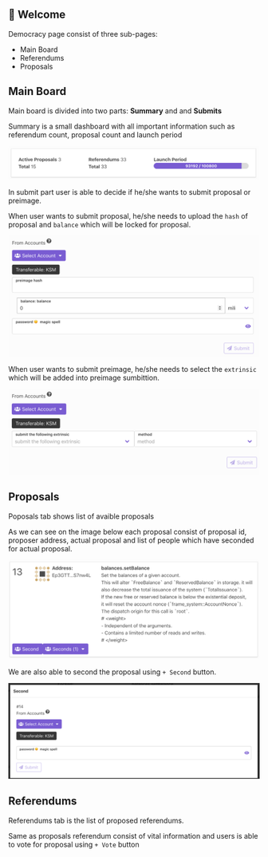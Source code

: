 ## 👋 Welcome

Democracy page consist of three sub-pages:
- Main Board
- Referendums
- Proposals

## Main Board
Main board is divided into two parts: **Summary** and and **Submits**

Summary is a small dashboard with all important information such as referendum count, proposal count and launch period

![Summary](./assets/summary.png)

In submit part user is able to decide if he/she wants to submit proposal or preimage. 

When user wants to submit proposal, he/she needs to upload the `hash` of proposal and `balance` which will be locked for proposal. 

![Submit Proposal](./assets/submit-proposal.png)

When user wants to submit preimage, he/she needs to select the `extrinsic` which will be added into preimage sumbittion.

![Preimage](./assets/preimage.png)


## Proposals

Poposals tab shows list of avaible proposals 

As we can see on the image below each proposal consist of 
proposal id, proposer address, actual proposal and list of people which have seconded for actual proposal.

![Proposal](./assets/proposal.png)

We are also able to second the proposal using `+ Second` button. 

![Second Modal](./assets/second-modal.png)

## Referendums

Referendums tab is the list of proposed referendums.

Same as proposals referendum consist of vital information and users is able to vote for proposal using `+ Vote` button